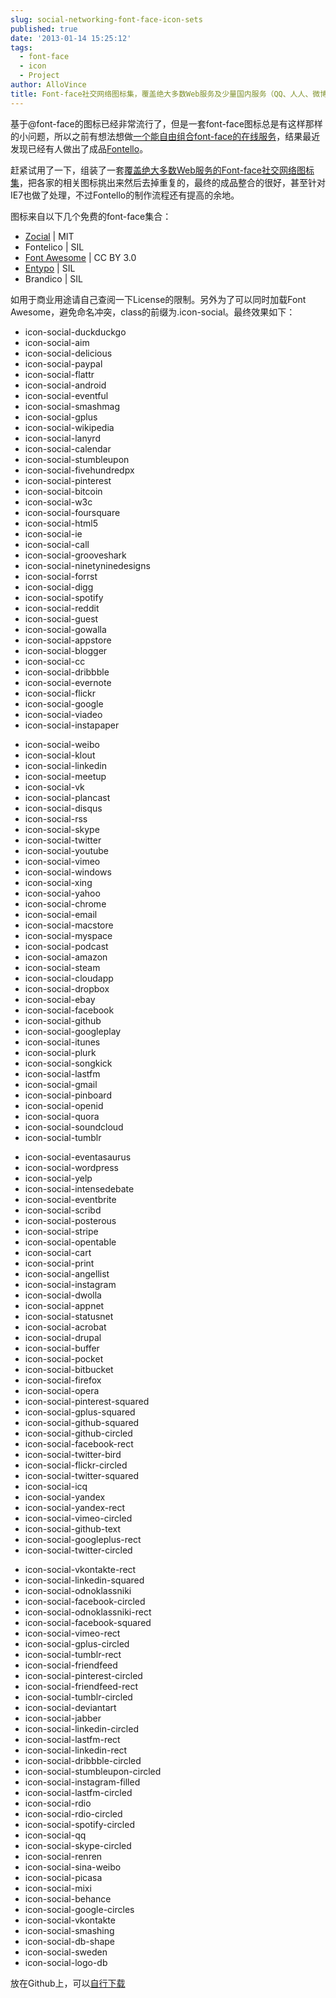 ```yaml
---
slug: social-networking-font-face-icon-sets
published: true
date: '2013-01-14 15:25:12'
tags:
  - font-face
  - icon
  - Project
author: AlloVince
title: Font-face社交网络图标集，覆盖绝大多数Web服务及少量国内服务（QQ、人人、微博等）
---
```


基于@font-face的图标已经非常流行了，但是一套font-face图标总是有这样那样的小问题，所以之前有想法想做[一个能自由组合font-face的在线服务](https://plus.google.com/104171418568283484752/posts/YAxJqBswLw7)，结果最近发现已经有人做出了成品[Fontello](http://fontello.com/)。

赶紧试用了一下，组装了一套[覆盖绝大多数Web服务的Font-face社交网络图标集](http://avnpc.com/pages/social-networking-font-face-icon-sets)，把各家的相关图标挑出来然后去掉重复的，最终的成品整合的很好，甚至针对IE7也做了处理，不过Fontello的制作流程还有提高的余地。

图标来自以下几个免费的font-face集合：

- [Zocial](http://zocial.smcllns.com/) | MIT
- Fontelico | SIL
- [Font Awesome](http://fortawesome.github.com/Font-Awesome/) | CC BY 3.0
- [Entypo](http://www.entypo.com) | SIL
- Brandico | SIL

如用于商业用途请自己查阅一下License的限制。另外为了可以同时加载Font Awesome，避免命名冲突，class的前缀为.icon-social。最终效果如下：

<div class="row-fluid">
    <div class="span3">
		<ul class="the-icons unstyled">
			<li title="Code: 0x21"><i class="icon-social-duckduckgo"></i> <span class="i-name">icon-social-duckduckgo</span></li>
			<li title="Code: 0x22"><i class="icon-social-aim"></i> <span class="i-name">icon-social-aim</span></li>
			<li title="Code: 0x23"><i class="icon-social-delicious"></i> <span class="i-name">icon-social-delicious</span></li>
			<li title="Code: 0x24"><i class="icon-social-paypal"></i> <span class="i-name">icon-social-paypal</span></li>
			<li title="Code: 0x25"><i class="icon-social-flattr"></i> <span class="i-name">icon-social-flattr</span></li>
			<li title="Code: 0x26"><i class="icon-social-android"></i> <span class="i-name">icon-social-android</span></li>
			<li title="Code: 0x27"><i class="icon-social-eventful"></i> <span class="i-name">icon-social-eventful</span></li>
			<li title="Code: 0x2a"><i class="icon-social-smashmag"></i> <span class="i-name">icon-social-smashmag</span></li>
			<li title="Code: 0x2b"><i class="icon-social-gplus"></i> <span class="i-name">icon-social-gplus</span></li>
			<li title="Code: 0x2c"><i class="icon-social-wikipedia"></i> <span class="i-name">icon-social-wikipedia</span></li>
			<li title="Code: 0x2d"><i class="icon-social-lanyrd"></i> <span class="i-name">icon-social-lanyrd</span></li>
			<li title="Code: 0x2e"><i class="icon-social-calendar"></i> <span class="i-name">icon-social-calendar</span></li>
			<li title="Code: 0x2f"><i class="icon-social-stumbleupon"></i> <span class="i-name">icon-social-stumbleupon</span></li>
			<li title="Code: 0x30"><i class="icon-social-fivehundredpx"></i> <span class="i-name">icon-social-fivehundredpx</span></li>
			<li title="Code: 0x31"><i class="icon-social-pinterest"></i> <span class="i-name">icon-social-pinterest</span></li>
			<li title="Code: 0x32"><i class="icon-social-bitcoin"></i> <span class="i-name">icon-social-bitcoin</span></li>
			<li title="Code: 0x33"><i class="icon-social-w3c"></i> <span class="i-name">icon-social-w3c</span></li>
			<li title="Code: 0x34"><i class="icon-social-foursquare"></i> <span class="i-name">icon-social-foursquare</span></li>
			<li title="Code: 0x35"><i class="icon-social-html5"></i> <span class="i-name">icon-social-html5</span></li>
			<li title="Code: 0x36"><i class="icon-social-ie"></i> <span class="i-name">icon-social-ie</span></li>
			<li title="Code: 0x37"><i class="icon-social-call"></i> <span class="i-name">icon-social-call</span></li>
			<li title="Code: 0x38"><i class="icon-social-grooveshark"></i> <span class="i-name">icon-social-grooveshark</span></li>
			<li title="Code: 0x39"><i class="icon-social-ninetyninedesigns"></i> <span class="i-name">icon-social-ninetyninedesigns</span></li>
			<li title="Code: 0x3a"><i class="icon-social-forrst"></i> <span class="i-name">icon-social-forrst</span></li>
			<li title="Code: 0x3b"><i class="icon-social-digg"></i> <span class="i-name">icon-social-digg</span></li>
			<li title="Code: 0x3d"><i class="icon-social-spotify"></i> <span class="i-name">icon-social-spotify</span></li>
			<li title="Code: 0x3e"><i class="icon-social-reddit"></i> <span class="i-name">icon-social-reddit</span></li>
			<li title="Code: 0x3f"><i class="icon-social-guest"></i> <span class="i-name">icon-social-guest</span></li>
			<li title="Code: 0x40"><i class="icon-social-gowalla"></i> <span class="i-name">icon-social-gowalla</span></li>
			<li title="Code: 0x41"><i class="icon-social-appstore"></i> <span class="i-name">icon-social-appstore</span></li>
			<li title="Code: 0x42"><i class="icon-social-blogger"></i> <span class="i-name">icon-social-blogger</span></li>
			<li title="Code: 0x43"><i class="icon-social-cc"></i> <span class="i-name">icon-social-cc</span></li>
			<li title="Code: 0x44"><i class="icon-social-dribbble"></i> <span class="i-name">icon-social-dribbble</span></li>
			<li title="Code: 0x45"><i class="icon-social-evernote"></i> <span class="i-name">icon-social-evernote</span></li>
			<li title="Code: 0x46"><i class="icon-social-flickr"></i> <span class="i-name">icon-social-flickr</span></li>
			<li title="Code: 0x47"><i class="icon-social-google"></i> <span class="i-name">icon-social-google</span></li>
			<li title="Code: 0x48"><i class="icon-social-viadeo"></i> <span class="i-name">icon-social-viadeo</span></li>
			<li title="Code: 0x49"><i class="icon-social-instapaper"></i> <span class="i-name">icon-social-instapaper</span></li>
		</ul>
	</div>
	<div class="span3">
		<ul class="the-icons unstyled">
			<li title="Code: 0x4a"><i class="icon-social-weibo"></i> <span class="i-name">icon-social-weibo</span></li>
			<li title="Code: 0x4b"><i class="icon-social-klout"></i> <span class="i-name">icon-social-klout</span></li>
			<li title="Code: 0x4c"><i class="icon-social-linkedin"></i> <span class="i-name">icon-social-linkedin</span></li>
			<li title="Code: 0x4d"><i class="icon-social-meetup"></i> <span class="i-name">icon-social-meetup</span></li>
			<li title="Code: 0x4e"><i class="icon-social-vk"></i> <span class="i-name">icon-social-vk</span></li>
			<li title="Code: 0x50"><i class="icon-social-plancast"></i> <span class="i-name">icon-social-plancast</span></li>
			<li title="Code: 0x51"><i class="icon-social-disqus"></i> <span class="i-name">icon-social-disqus</span></li>
			<li title="Code: 0x52"><i class="icon-social-rss"></i> <span class="i-name">icon-social-rss</span></li>
			<li title="Code: 0x53"><i class="icon-social-skype"></i> <span class="i-name">icon-social-skype</span></li>
			<li title="Code: 0x54"><i class="icon-social-twitter"></i> <span class="i-name">icon-social-twitter</span></li>
			<li title="Code: 0x55"><i class="icon-social-youtube"></i> <span class="i-name">icon-social-youtube</span></li>
			<li title="Code: 0x56"><i class="icon-social-vimeo"></i> <span class="i-name">icon-social-vimeo</span></li>
			<li title="Code: 0x57"><i class="icon-social-windows"></i> <span class="i-name">icon-social-windows</span></li>
			<li title="Code: 0x58"><i class="icon-social-xing"></i> <span class="i-name">icon-social-xing</span></li>
			<li title="Code: 0x59"><i class="icon-social-yahoo"></i> <span class="i-name">icon-social-yahoo</span></li>
			<li title="Code: 0x5b"><i class="icon-social-chrome"></i> <span class="i-name">icon-social-chrome</span></li>
			<li title="Code: 0x5d"><i class="icon-social-email"></i> <span class="i-name">icon-social-email</span></li>
			<li title="Code: 0x5e"><i class="icon-social-macstore"></i> <span class="i-name">icon-social-macstore</span></li>
			<li title="Code: 0x5f"><i class="icon-social-myspace"></i> <span class="i-name">icon-social-myspace</span></li>
			<li title="Code: 0x60"><i class="icon-social-podcast"></i> <span class="i-name">icon-social-podcast</span></li>
			<li title="Code: 0x61"><i class="icon-social-amazon"></i> <span class="i-name">icon-social-amazon</span></li>
			<li title="Code: 0x62"><i class="icon-social-steam"></i> <span class="i-name">icon-social-steam</span></li>
			<li title="Code: 0x63"><i class="icon-social-cloudapp"></i> <span class="i-name">icon-social-cloudapp</span></li>
			<li title="Code: 0x64"><i class="icon-social-dropbox"></i> <span class="i-name">icon-social-dropbox</span></li>
			<li title="Code: 0x65"><i class="icon-social-ebay"></i> <span class="i-name">icon-social-ebay</span></li>
			<li title="Code: 0x66"><i class="icon-social-facebook"></i> <span class="i-name">icon-social-facebook</span></li>
			<li title="Code: 0x67"><i class="icon-social-github"></i> <span class="i-name">icon-social-github</span></li>
			<li title="Code: 0x68"><i class="icon-social-googleplay"></i> <span class="i-name">icon-social-googleplay</span></li>
			<li title="Code: 0x69"><i class="icon-social-itunes"></i> <span class="i-name">icon-social-itunes</span></li>
			<li title="Code: 0x6a"><i class="icon-social-plurk"></i> <span class="i-name">icon-social-plurk</span></li>
			<li title="Code: 0x6b"><i class="icon-social-songkick"></i> <span class="i-name">icon-social-songkick</span></li>
			<li title="Code: 0x6c"><i class="icon-social-lastfm"></i> <span class="i-name">icon-social-lastfm</span></li>
			<li title="Code: 0x6d"><i class="icon-social-gmail"></i> <span class="i-name">icon-social-gmail</span></li>
			<li title="Code: 0x6e"><i class="icon-social-pinboard"></i> <span class="i-name">icon-social-pinboard</span></li>
			<li title="Code: 0x6f"><i class="icon-social-openid"></i> <span class="i-name">icon-social-openid</span></li>
			<li title="Code: 0x71"><i class="icon-social-quora"></i> <span class="i-name">icon-social-quora</span></li>
			<li title="Code: 0x73"><i class="icon-social-soundcloud"></i> <span class="i-name">icon-social-soundcloud</span></li>
			<li title="Code: 0x74"><i class="icon-social-tumblr"></i> <span class="i-name">icon-social-tumblr</span></li>
		</ul>
	</div>
	<div class="span3">
		<ul class="the-icons unstyled">
			<li title="Code: 0x76"><i class="icon-social-eventasaurus"></i> <span class="i-name">icon-social-eventasaurus</span></li>
			<li title="Code: 0x77"><i class="icon-social-wordpress"></i> <span class="i-name">icon-social-wordpress</span></li>
			<li title="Code: 0x79"><i class="icon-social-yelp"></i> <span class="i-name">icon-social-yelp</span></li>
			<li title="Code: 0x7b"><i class="icon-social-intensedebate"></i> <span class="i-name">icon-social-intensedebate</span></li>
			<li title="Code: 0x7c"><i class="icon-social-eventbrite"></i> <span class="i-name">icon-social-eventbrite</span></li>
			<li title="Code: 0x7d"><i class="icon-social-scribd"></i> <span class="i-name">icon-social-scribd</span></li>
			<li title="Code: 0x7e"><i class="icon-social-posterous"></i> <span class="i-name">icon-social-posterous</span></li>
			<li title="Code: 0xa3"><i class="icon-social-stripe"></i> <span class="i-name">icon-social-stripe</span></li>
			<li title="Code: 0xc7"><i class="icon-social-opentable"></i> <span class="i-name">icon-social-opentable</span></li>
			<li title="Code: 0xc9"><i class="icon-social-cart"></i> <span class="i-name">icon-social-cart</span></li>
			<li title="Code: 0xd1"><i class="icon-social-print"></i> <span class="i-name">icon-social-print</span></li>
			<li title="Code: 0xd6"><i class="icon-social-angellist"></i> <span class="i-name">icon-social-angellist</span></li>
			<li title="Code: 0xdc"><i class="icon-social-instagram"></i> <span class="i-name">icon-social-instagram</span></li>
			<li title="Code: 0xe0"><i class="icon-social-dwolla"></i> <span class="i-name">icon-social-dwolla</span></li>
			<li title="Code: 0xe1"><i class="icon-social-appnet"></i> <span class="i-name">icon-social-appnet</span></li>
			<li title="Code: 0xe2"><i class="icon-social-statusnet"></i> <span class="i-name">icon-social-statusnet</span></li>
			<li title="Code: 0xe3"><i class="icon-social-acrobat"></i> <span class="i-name">icon-social-acrobat</span></li>
			<li title="Code: 0xe4"><i class="icon-social-drupal"></i> <span class="i-name">icon-social-drupal</span></li>
			<li title="Code: 0xe5"><i class="icon-social-buffer"></i> <span class="i-name">icon-social-buffer</span></li>
			<li title="Code: 0xe7"><i class="icon-social-pocket"></i> <span class="i-name">icon-social-pocket</span></li>
			<li title="Code: 0xe9"><i class="icon-social-bitbucket"></i> <span class="i-name">icon-social-bitbucket</span></li>
			<li title="Code: 0xe840"><i class="icon-social-firefox"></i> <span class="i-name">icon-social-firefox</span></li>
			<li title="Code: 0xe842"><i class="icon-social-opera"></i> <span class="i-name">icon-social-opera</span></li>
			<li title="Code: 0xf0d3"><i class="icon-social-pinterest-squared"></i> <span class="i-name">icon-social-pinterest-squared</span></li>
			<li title="Code: 0xf0d4"><i class="icon-social-gplus-squared"></i> <span class="i-name">icon-social-gplus-squared</span></li>
			<li title="Code: 0xe801"><i class="icon-social-github-squared"></i> <span class="i-name">icon-social-github-squared</span></li>
			<li title="Code: 0xf301"><i class="icon-social-github-circled"></i> <span class="i-name">icon-social-github-circled</span></li>
			<li title="Code: 0xe804"><i class="icon-social-facebook-rect"></i> <span class="i-name">icon-social-facebook-rect</span></li>
			<li title="Code: 0xe805"><i class="icon-social-twitter-bird"></i> <span class="i-name">icon-social-twitter-bird</span></li>
			<li title="Code: 0xf304"><i class="icon-social-flickr-circled"></i> <span class="i-name">icon-social-flickr-circled</span></li>
			<li title="Code: 0xe802"><i class="icon-social-twitter-squared"></i> <span class="i-name">icon-social-twitter-squared</span></li>
			<li title="Code: 0xe80c"><i class="icon-social-icq"></i> <span class="i-name">icon-social-icq</span></li>
			<li title="Code: 0xf305"><i class="icon-social-yandex"></i> <span class="i-name">icon-social-yandex</span></li>
			<li title="Code: 0xe80d"><i class="icon-social-yandex-rect"></i> <span class="i-name">icon-social-yandex-rect</span></li>
			<li title="Code: 0xf307"><i class="icon-social-vimeo-circled"></i> <span class="i-name">icon-social-vimeo-circled</span></li>
			<li title="Code: 0xe80a"><i class="icon-social-github-text"></i> <span class="i-name">icon-social-github-text</span></li>
			<li title="Code: 0xe809"><i class="icon-social-googleplus-rect"></i> <span class="i-name">icon-social-googleplus-rect</span></li>
			<li title="Code: 0xf30a"><i class="icon-social-twitter-circled"></i> <span class="i-name">icon-social-twitter-circled</span></li>
		</ul>
	</div>
	<div class="span3">
		<ul class="the-icons unstyled">
			<li title="Code: 0xe80e"><i class="icon-social-vkontakte-rect"></i> <span class="i-name">icon-social-vkontakte-rect</span></li>
			<li title="Code: 0xe800"><i class="icon-social-linkedin-squared"></i> <span class="i-name">icon-social-linkedin-squared</span></li>
			<li title="Code: 0xe80f"><i class="icon-social-odnoklassniki"></i> <span class="i-name">icon-social-odnoklassniki</span></li>
			<li title="Code: 0xf30d"><i class="icon-social-facebook-circled"></i> <span class="i-name">icon-social-facebook-circled</span></li>
			<li title="Code: 0xe810"><i class="icon-social-odnoklassniki-rect"></i> <span class="i-name">icon-social-odnoklassniki-rect</span></li>
			<li title="Code: 0xf30e"><i class="icon-social-facebook-squared"></i> <span class="i-name">icon-social-facebook-squared</span></li>
			<li title="Code: 0xe807"><i class="icon-social-vimeo-rect"></i> <span class="i-name">icon-social-vimeo-rect</span></li>
			<li title="Code: 0xf310"><i class="icon-social-gplus-circled"></i> <span class="i-name">icon-social-gplus-circled</span></li>
			<li title="Code: 0xe808"><i class="icon-social-tumblr-rect"></i> <span class="i-name">icon-social-tumblr-rect</span></li>
			<li title="Code: 0xe811"><i class="icon-social-friendfeed"></i> <span class="i-name">icon-social-friendfeed</span></li>
			<li title="Code: 0xf313"><i class="icon-social-pinterest-circled"></i> <span class="i-name">icon-social-pinterest-circled</span></li>
			<li title="Code: 0xe812"><i class="icon-social-friendfeed-rect"></i> <span class="i-name">icon-social-friendfeed-rect</span></li>
			<li title="Code: 0xf316"><i class="icon-social-tumblr-circled"></i> <span class="i-name">icon-social-tumblr-circled</span></li>
			<li title="Code: 0xe814"><i class="icon-social-deviantart"></i> <span class="i-name">icon-social-deviantart</span></li>
			<li title="Code: 0xf317"><i class="icon-social-jabber"></i> <span class="i-name">icon-social-jabber</span></li>
			<li title="Code: 0xf319"><i class="icon-social-linkedin-circled"></i> <span class="i-name">icon-social-linkedin-circled</span></li>
			<li title="Code: 0xe816"><i class="icon-social-lastfm-rect"></i> <span class="i-name">icon-social-lastfm-rect</span></li>
			<li title="Code: 0xe817"><i class="icon-social-linkedin-rect"></i> <span class="i-name">icon-social-linkedin-rect</span></li>
			<li title="Code: 0xf31c"><i class="icon-social-dribbble-circled"></i> <span class="i-name">icon-social-dribbble-circled</span></li>
			<li title="Code: 0xf31f"><i class="icon-social-stumbleupon-circled"></i> <span class="i-name">icon-social-stumbleupon-circled</span></li>
			<li title="Code: 0xe81a"><i class="icon-social-instagram-filled"></i> <span class="i-name">icon-social-instagram-filled</span></li>
			<li title="Code: 0xf322"><i class="icon-social-lastfm-circled"></i> <span class="i-name">icon-social-lastfm-circled</span></li>
			<li title="Code: 0xf324"><i class="icon-social-rdio"></i> <span class="i-name">icon-social-rdio</span></li>
			<li title="Code: 0xf325"><i class="icon-social-rdio-circled"></i> <span class="i-name">icon-social-rdio-circled</span></li>
			<li title="Code: 0xf328"><i class="icon-social-spotify-circled"></i> <span class="i-name">icon-social-spotify-circled</span></li>
			<li title="Code: 0xf32a"><i class="icon-social-qq"></i> <span class="i-name">icon-social-qq</span></li>
			<li title="Code: 0xf33a"><i class="icon-social-skype-circled"></i> <span class="i-name">icon-social-skype-circled</span></li>
			<li title="Code: 0xf33c"><i class="icon-social-renren"></i> <span class="i-name">icon-social-renren</span></li>
			<li title="Code: 0xf33f"><i class="icon-social-sina-weibo"></i> <span class="i-name">icon-social-sina-weibo</span></li>
			<li title="Code: 0xf345"><i class="icon-social-picasa"></i> <span class="i-name">icon-social-picasa</span></li>
			<li title="Code: 0xf34b"><i class="icon-social-mixi"></i> <span class="i-name">icon-social-mixi</span></li>
			<li title="Code: 0xf34e"><i class="icon-social-behance"></i> <span class="i-name">icon-social-behance</span></li>
			<li title="Code: 0xf351"><i class="icon-social-google-circles"></i> <span class="i-name">icon-social-google-circles</span></li>
			<li title="Code: 0xf354"><i class="icon-social-vkontakte"></i> <span class="i-name">icon-social-vkontakte</span></li>
			<li title="Code: 0xf357"><i class="icon-social-smashing"></i> <span class="i-name">icon-social-smashing</span></li>
			<li title="Code: 0xf600"><i class="icon-social-db-shape"></i> <span class="i-name">icon-social-db-shape</span></li>
			<li title="Code: 0xf601"><i class="icon-social-sweden"></i> <span class="i-name">icon-social-sweden</span></li>
			<li title="Code: 0xf603"><i class="icon-social-logo-db"></i> <span class="i-name">icon-social-logo-db</span></li>
		</ul>
	</div>
</div>



放在Github上，可以[自行下载](https://github.com/AlloVince/evaengine-libs-front/tree/master/font-social)


